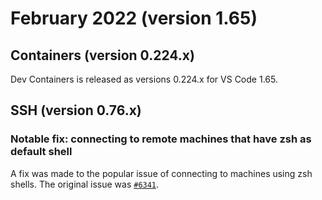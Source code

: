 # February 2022 (version 1.65)

## Containers (version 0.224.x)

Dev Containers is released as versions 0.224.x for VS Code 1.65.

## SSH (version 0.76.x)

### Notable fix: connecting to remote machines that have zsh as default shell

A fix was made to the popular issue of connecting to machines using zsh shells. The original issue was [`#6341`](https://github.com/microsoft/vscode-remote-release/issues/6341).
